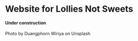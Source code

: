 # Website for Lollies Not Sweets

#### Under construction

<p>Photo by Duangphorn Wiriya on Unsplash</p>
